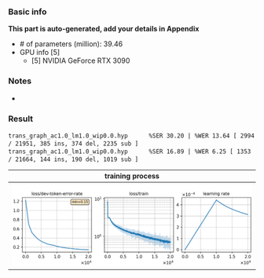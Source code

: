 ### Basic info

**This part is auto-generated, add your details in Appendix**

* \# of parameters (million): 39.46
* GPU info \[5\]
  * \[5\] NVIDIA GeForce RTX 3090

### Notes

* 

### Result
```
trans_graph_ac1.0_lm1.0_wip0.0.hyp      %SER 30.20 | %WER 13.64 [ 2994 / 21951, 385 ins, 374 del, 2235 sub ]
trans_graph_ac1.0_lm1.0_wip0.0.hyp      %SER 16.89 | %WER 6.25 [ 1353 / 21664, 144 ins, 190 del, 1019 sub ]
```

|     training process    |
|:-----------------------:|
|![tb-plot](./monitor.png)|

